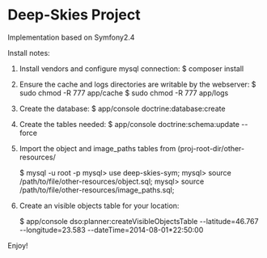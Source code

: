 Deep-Skies Project
========================

Implementation based on Symfony2.4

Install notes:

1) Install vendors and configure mysql connection:
    $ composer install

2) Ensure the cache and logs directories are writable by the webserver:
    $ sudo chmod -R 777 app/cache
    $ sudo chmod -R 777 app/logs

3) Create the database:
    $ app/console doctrine:database:create

4) Create the tables needed:
    $ app/console doctrine:schema:update --force

5) Import the object and image_paths tables from (proj-root-dir/other-resources/

    $ mysql -u root -p
    mysql> use deep-skies-sym;
    mysql> source /path/to/file/other-resources/object.sql;
    mysql> source /path/to/file/other-resources/image_paths.sql;

6) Create an visible objects table for your location:

    $ app/console dso:planner:createVisibleObjectsTable --latitude=46.767 --longitude=23.583 --dateTime=2014-08-01*22:50:00

Enjoy!